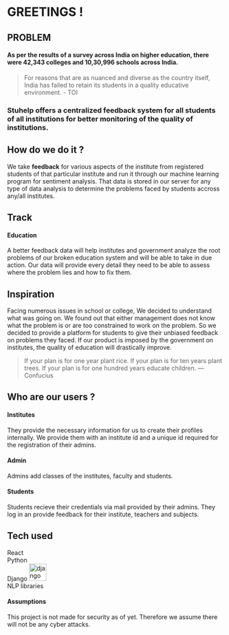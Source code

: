 # GREETINGS !

## PROBLEM
#### As per the results of a survey across India on higher education, there were 42,343 colleges and 10,30,996 schools across India.

> For reasons that are as nuanced and diverse as the country itself, India has failed to retain its students in a quality educative environment. - TOI

### Stuhelp offers a centralized feedback system for all students of all institutions for better monitoring of the quality of institutions.

## How do we do it ?

We take ****feedback**** for various aspects of the institute from registered students of that particular institute and run it through our machine learning program for sentiment analysis. 
That data is stored in our server for any type of data analysis to determine the problems faced by students accross any/all institutes.

## Track
#### Education
A better feedback data will help institutes and government analyze the root problems of our broken education system and will be able to take in due action. 
Our data will provide every detail they need to be able to assess where the problem lies and how to fix them.
## Inspiration
Facing numerous issues in school or college, We decided to understand what was going on. We found out that either management does not know what the problem is or are too constrained to work on the problem. So we decided to provide a platform for students to give their unbiased feedback on problems they faced. If our product is imposed by the government on institutes, the quality of education will drastically improve. 
> If your plan is for one year plant rice. If your plan is for ten years plant trees. If your plan is for one hundred years educate children.  ― Confucius 
## Who are our users ?
#### Institutes
They provide the necessary information for us to create their profiles internally.
We provide them with an institute id and a unique id required for the registration of their admins.
#### Admin
Admins add classes of the institutes, faculty and students. 
#### Students
Students recieve their credentials via mail provided by their admins. They log in an provide feedback for their institute, teachers and subjects.

## Tech used
React <br>
Python <br> 
Django <a href="https://www.djangoproject.com/" target="_blank" rel="noreferrer"> <img src="https://cdn.worldvectorlogo.com/logos/django.svg" alt="django" width="40" height="40"/> </a> <br>
NLP libraries 

#### Assumptions
This project is not made for security as of yet. Therefore we assume there will not be any cyber attacks.

